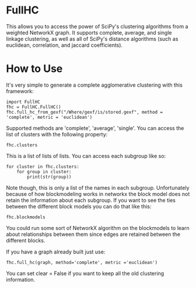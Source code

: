 FullHC
======

This allows you to access the power of SciPy's clustering algorithms from a weighted NetworkX graph.  It supports complete, average, and single linkage clustering, as well as all of SciPy's distance algorithms 
(such as euclidean, correlation, and jaccard coefficients).

How to Use
===========

It's very simple to generate a complete agglomerative clustering with this framework:
    
    import FullHC
    fhc = FullHC.FullHC()
    fhc.full_hc_from_gexf("/Where/gexf/is/stored.gexf", method = 'complete', metric = 'euclidean')

Supported methods are 'complete', 'average', 'single'. You can access the list of clusters with the following property:
    
    fhc.clusters

This is a list of lists of lists.  You can access each subgroup like so:

    for cluster in fhc.clusters:
        for group in cluster:
            print(str(group))

Note though, this is only a list of the names in each subgroup.  Unfortunately because of how blockmodeling works in networkx the block model does not retain the information about each subgroup.  If you want to see the ties between the different block models you can do that like this:

    fhc.blockmodels

You could run some sort of NetworkX algorithm on the blockmodels to learn about relationships between them since edges are retained between the different blocks.

If you have a graph already built just use:

    fhc.full_hc(graph, method='complete', metric ='euclidean')

You can set clear = False if you want to keep all the old clustering information.

